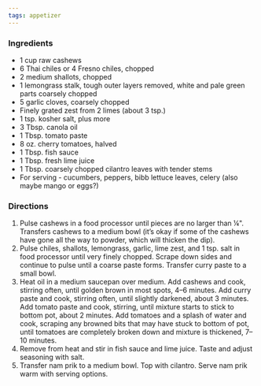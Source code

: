 ```yaml
---
tags: appetizer
---
```


### Ingredients
* 1 cup raw cashews
* 6 Thai chiles or 4 Fresno chiles, chopped
* 2 medium shallots, chopped
* 1 lemongrass stalk, tough outer layers removed, white and pale green parts coarsely chopped
* 5 garlic cloves, coarsely chopped
* Finely grated zest from 2 limes (about 3 tsp.)
* 1 tsp. kosher salt, plus more
* 3 Tbsp. canola oil
* 1 Tbsp. tomato paste
* 8 oz. cherry tomatoes, halved
* 1 Tbsp. fish sauce
* 1 Tbsp. fresh lime juice
* 1 Tbsp. coarsely chopped cilantro leaves with tender stems
* For serving - cucumbers, peppers, bibb lettuce leaves, celery (also maybe mango or eggs?)

### Directions
1. Pulse cashews in a food processor until pieces are no larger than ¼". Transfers cashews to a medium bowl (it’s okay if some of the cashews have gone all the way to powder, which will thicken the dip).
2. Pulse chiles, shallots, lemongrass, garlic, lime zest, and 1 tsp. salt in food processor until very finely chopped. Scrape down sides and continue to pulse until a coarse paste forms. Transfer curry paste to a small bowl.
3. Heat oil in a medium saucepan over medium. Add cashews and cook, stirring often, until golden brown in most spots, 4–6 minutes. Add curry paste and cook, stirring often, until slightly darkened, about 3 minutes. Add tomato paste and cook, stirring, until mixture starts to stick to bottom pot, about 2 minutes. Add tomatoes and a splash of water and cook, scraping any browned bits that may have stuck to bottom of pot, until tomatoes are completely broken down and mixture is thickened, 7–10 minutes.
4. Remove from heat and stir in fish sauce and lime juice. Taste and adjust seasoning with salt.
5. Transfer nam prik to a medium bowl. Top with cilantro. Serve nam prik warm with serving options.